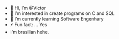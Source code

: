 - 👋 Hi, I’m @Victor
- 👀 I’m interested in create programs on C and SQL
- 🌱 I’m currently learning Software Engenhary
- ⚡ Fun fact: ... Yes
- I'm brasilian hehe.

<!---
Victor140113/Victor140113 is a ✨ special ✨ repository because its `README.md` (this file) appears on your GitHub profile.
You can click the Preview link to take a look at your changes.
--->
